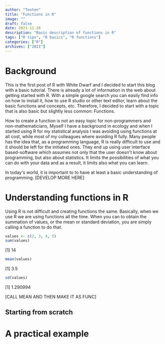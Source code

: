 ```yaml
---
author: "Teoten"
title: "Functions in R"
image: ""
draft: false
date: 2021-11-26
description: "Basic description of functions in R"
tags: ["R tips", "R basics", "R functions"]
categories: ["R"]
archives: ["2021"]
---
```

# Background

This is the first post of R with White Dwarf and I decided to start this blog with a basic tutorial. There is already a lot of information in the web about getting started with R. With a simple google search you can easily find info on how to install it, how to use R studio or other text editor, learn about the basic functions and concepts, etc. Therefore, I decided to start with a topic that is also basic but slightly less common: Functions.

How to create a function is not an easy topic for non-programmers and non-mathematicians, Myself I have a background in ecology and when I started using R for my statistical analysis I was avoiding using functions at all cost, while most of my colleagues where avoiding R fully. Many people has the idea that, as a programming language, R is really difficult to use and it should be left for the initiated ones. They end up using user interface based-software which assumes not only that the user doesn't know about programming, but also about statistics. It limits the possibilities of what you can do with your data and as a result, it limits also what you can learn. 

In today's world, it is important to to have at least a basic understanding of programming. [DEVELOP MORE HERE]


# Understanding functions in R

Using R is not difficult and creating functions the same. Basically, when we use R we are using functions all the time. When you can to obtain the summation of values, or the mean or standard deviation, you are simply calling a function to do that. 



```r
values <- c(2, 3, 4, 5)
sum(values)
```

[1] 14

```r
mean(values)
```

[1] 3.5

```r
sd(values)
```

[1] 1.290994


[CALL MEAN AND THEN MAKE IT AS FUNC]

## Starting from scratch

# A practical example
